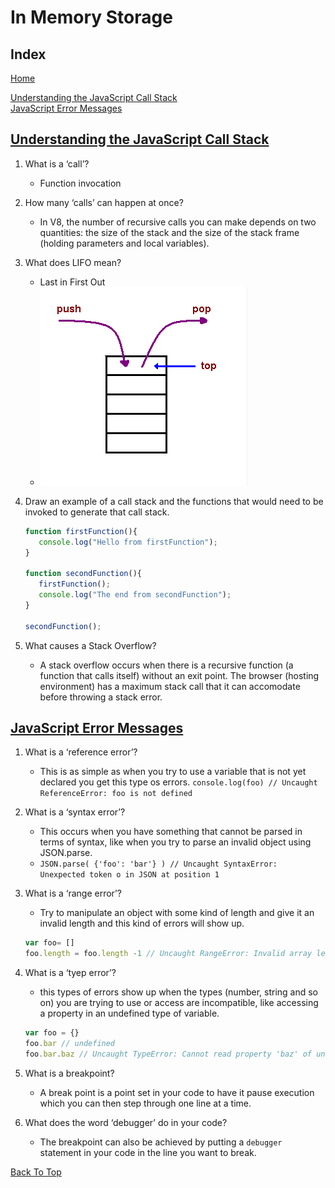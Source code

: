 # In Memory Storage

## Index

[Home](../README.md)  

[Understanding the JavaScript Call Stack](#understanding-the-javascript-call-stack)  
[JavaScript Error Messages](#javascript-error-messages)  

## [Understanding the JavaScript Call Stack](https://medium.freecodecamp.org/understanding-the-javascript-call-stack-861e41ae61d4)

1. What is a ‘call’?
   - Function invocation
2. How many ‘calls’ can happen at once?
   - In V8, the number of recursive calls you can make depends on two quantities: the size of the stack and the size of the stack frame (holding parameters and local variables).
3. What does LIFO mean?
   - Last in First Out
   - ![Callstack](../img/CallStack.png)
4. Draw an example of a call stack and the functions that would need to be invoked to generate that call stack.

   ```js
   function firstFunction(){
      console.log("Hello from firstFunction");
   }

   function secondFunction(){
      firstFunction();
      console.log("The end from secondFunction");
   }

   secondFunction();
   ```

5. What causes a Stack Overflow?
   - A stack overflow occurs when there is a recursive function (a function that calls itself) without an exit point. The browser (hosting environment) has a maximum stack call that it can accomodate before throwing a stack error.

## [JavaScript Error Messages](https://codeburst.io/javascript-error-messages-debugging-d23f84f0ae7c)

1. What is a ‘reference error’?
   - This is as simple as when you try to use a variable that is not yet declared you get this type os errors.
   `console.log(foo) // Uncaught ReferenceError: foo is not defined`
2. What is a ‘syntax error’?
   - This occurs when you have something that cannot be parsed in terms of syntax, like when you try to parse an invalid object using JSON.parse.
   - `JSON.parse( {'foo': 'bar'} ) // Uncaught SyntaxError: Unexpected token o in JSON at position 1`
3. What is a ‘range error’?
   - Try to manipulate an object with some kind of length and give it an invalid length and this kind of errors will show up.

   ```js
   var foo= []
   foo.length = foo.length -1 // Uncaught RangeError: Invalid array length
   ```

4. What is a ‘tyep error’?
   - this types of errors show up when the types (number, string and so on) you are trying to use or access are incompatible, like accessing a property in an undefined type of variable.

   ```js
   var foo = {}
   foo.bar // undefined
   foo.bar.baz // Uncaught TypeError: Cannot read property 'baz' of undefined
   ```

5. What is a breakpoint?
   - A break point is a point set in your code to have it pause execution which you can then step through one line at a time.
6. What does the word ‘debugger’ do in your code?
   - The breakpoint can also be achieved by putting a `debugger` statement in your code in the line you want to break.

[Back To Top](#index)